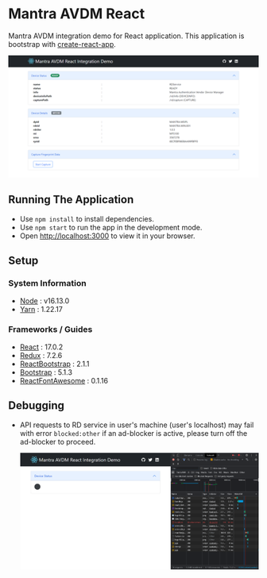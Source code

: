 # Mantra AVDM React

Mantra AVDM integration demo for React application. This application is bootstrap with [create-react-app](https://create-react-app.dev/).

![App Screenshot](./resources/app-screenshot.png)

## Running The Application

- Use `npm install` to install dependencies.
- Use `npm start` to run the app in the development mode.
- Open [http://localhost:3000](http://localhost:3000) to view it in your browser.

## Setup

### System Information

- [Node](https://nodejs.org/en/) : v16.13.0
- [Yarn](https://yarnpkg.com/) : 1.22.17

### Frameworks / Guides

- [React](https://reactjs.org/) : 17.0.2
- [Redux](https://redux.js.org/) : 7.2.6
- [ReactBootstrap](https://react-bootstrap.github.io/) : 2.1.1
- [Bootstrap](https://getbootstrap.com/) : 5.1.3
- [ReactFontAwesome](https://fontawesome.com/v5.15/how-to-use/on-the-web/using-with/react) : 0.1.16


## Debugging

- API requests to RD service in user's machine (user's localhost) may fail with error `blocked:other` if an ad-blocker is active, please turn off the ad-blocker to proceed.

  ![Ad-blocker Error](./resources/ad-blocker-error.png)
